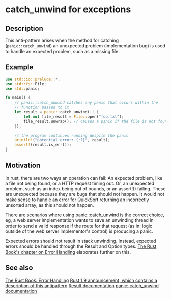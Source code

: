 # catch_unwind for exceptions

## Description

This anti-pattern arises when the method for catching (`panic::catch_unwind`) an
unexpected problem (implementation bug) is used to handle an expected problem,
such as a missing file.

## Example

```rust
use std::io::prelude::*;
use std::fs::File;
use std::panic;

fn main() {
    // panic::catch_unwind catches any panic that occurs within the
    // function passed to it
    let result = panic::catch_unwind(|| {
        let mut file_result = File::open("foo.txt");
        file_result.unwrap(); // causes a panic if the file is not found
    });

    // the program continues running despite the panic
    println!("potential error: {:?}", result);
    assert!(result.is_err());
}
```


## Motivation

In rust, there are two ways an operation can fail: An expected problem, like a
file not being found, or a HTTP request timing out. Or, an unexpected problem,
such as an index being out of bounds, or an assert!() failing. These are
unexpected because they are bugs that should not happen. It would not make sense
to handle an error for QuickSort returning an incorrectly unsorted array, as
this should not happen.

There are scenarios where using panic::catch_unwind is the correct choice, eg, a
web server implementation wants to save an unwinding thread in order to send a
valid response if the route for that request (as in: logic outside of the web server
implementor's control) is producing a panic.

Expected errors should not result in stack unwinding. Instead, expected errors
should be handled through the Result and Option types. [The Rust Book's chapter
on Error Handling](https://doc.rust-lang.org/book/error-handling.html) elaborates further on this.

## See also

[The Rust Book: Error Handling](https://doc.rust-lang.org/book/error-handling.html)
[Rust 1.9 announcement, which contains a description of this antipattern](http://blog.rust-lang.org/2016/05/26/Rust-1.9.html)
[Result documentation](http://doc.rust-lang.org/std/result/enum.Result.html)
[panic::catch_unwind documentation](https://doc.rust-lang.org/std/panic/fn.catch_unwind.html)
